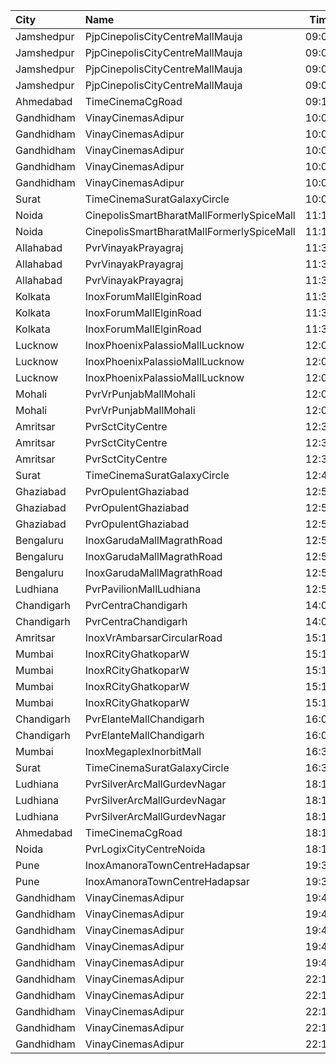 | City       | Name                                      |  Time | Type            |  Price | Capacity | Booked |
| :--------- | :---------------------------------------- | ----: | :-------------- | -----: | -------: | -----: |
| Jamshedpur | PjpCinepolisCityCentreMallMauja           | 09:00 | Normal          |   150₹ |       12 |      0 |
| Jamshedpur | PjpCinepolisCityCentreMallMauja           | 09:00 | Executive       |   150₹ |       28 |      0 |
| Jamshedpur | PjpCinepolisCityCentreMallMauja           | 09:00 | Premium         |   150₹ |       32 |      0 |
| Jamshedpur | PjpCinepolisCityCentreMallMauja           | 09:00 | Vip             |   400₹ |        6 |      0 |
| Ahmedabad  | TimeCinemaCgRoad                          | 09:15 | Infinity1000    | 1,000₹ |       12 |      0 |
| Gandhidham | VinayCinemasAdipur                        | 10:00 | Diamond         |    99₹ |      115 |      0 |
| Gandhidham | VinayCinemasAdipur                        | 10:00 | Gold            |    79₹ |      111 |      0 |
| Gandhidham | VinayCinemasAdipur                        | 10:00 | Platinum        |    99₹ |       56 |      0 |
| Gandhidham | VinayCinemasAdipur                        | 10:00 | Silver          |    79₹ |       54 |      0 |
| Gandhidham | VinayCinemasAdipur                        | 10:00 | Vip             |   199₹ |       18 |      0 |
| Surat      | TimeCinemaSuratGalaxyCircle               | 10:00 | Sofa180         |   180₹ |       34 |      0 |
| Noida      | CinepolisSmartBharatMallFormerlySpiceMall | 11:15 | Premium         |   112₹ |       44 |      0 |
| Noida      | CinepolisSmartBharatMallFormerlySpiceMall | 11:15 | Classic         |   112₹ |       85 |      0 |
| Allahabad  | PvrVinayakPrayagraj                       | 11:30 | Classic         |   112₹ |       60 |      2 |
| Allahabad  | PvrVinayakPrayagraj                       | 11:30 | Prime           |   140₹ |       45 |      8 |
| Allahabad  | PvrVinayakPrayagraj                       | 11:30 | Recliner        |   250₹ |        6 |      2 |
| Kolkata    | InoxForumMallElginRoad                    | 11:35 | DressCircle     |   140₹ |       54 |      0 |
| Kolkata    | InoxForumMallElginRoad                    | 11:35 | Galleria        |   140₹ |       18 |      0 |
| Kolkata    | InoxForumMallElginRoad                    | 11:35 | Royal           |   140₹ |       14 |      0 |
| Lucknow    | InoxPhoenixPalassioMallLucknow            | 12:00 | Club            |   130₹ |       24 |      0 |
| Lucknow    | InoxPhoenixPalassioMallLucknow            | 12:00 | Executive       |   130₹ |       10 |      0 |
| Lucknow    | InoxPhoenixPalassioMallLucknow            | 12:00 | Royale          |   150₹ |       27 |      0 |
| Mohali     | PvrVrPunjabMallMohali                     | 12:00 | Classic         |   180₹ |       42 |      0 |
| Mohali     | PvrVrPunjabMallMohali                     | 12:00 | Prime           |   210₹ |       73 |      2 |
| Amritsar   | PvrSctCityCentre                          | 12:30 | Classic         |   160₹ |       45 |      0 |
| Amritsar   | PvrSctCityCentre                          | 12:30 | Prime           |   170₹ |       30 |      0 |
| Amritsar   | PvrSctCityCentre                          | 12:30 | Recliner        |   330₹ |       12 |      0 |
| Surat      | TimeCinemaSuratGalaxyCircle               | 12:45 | Sofa220         |   220₹ |       34 |      0 |
| Ghaziabad  | PvrOpulentGhaziabad                       | 12:50 | Recliner        |   300₹ |       11 |      5 |
| Ghaziabad  | PvrOpulentGhaziabad                       | 12:50 | Prime           |   150₹ |      108 |     61 |
| Ghaziabad  | PvrOpulentGhaziabad                       | 12:50 | Classic         |   112₹ |      112 |     56 |
| Bengaluru  | InoxGarudaMallMagrathRoad                 | 12:55 | Club            |   140₹ |       31 |      0 |
| Bengaluru  | InoxGarudaMallMagrathRoad                 | 12:55 | Executive       |   130₹ |       39 |      0 |
| Bengaluru  | InoxGarudaMallMagrathRoad                 | 12:55 | RoyaleRecliners |   220₹ |        4 |      0 |
| Ludhiana   | PvrPavilionMallLudhiana                   | 12:55 | Classic         |   170₹ |       40 |      6 |
| Chandigarh | PvrCentraChandigarh                       | 14:00 | Prime           |   138₹ |      180 |     93 |
| Chandigarh | PvrCentraChandigarh                       | 14:00 | Classic         |   109₹ |      126 |     65 |
| Amritsar   | InoxVrAmbarsarCircularRoad                | 15:15 | Normal          |   150₹ |       78 |      0 |
| Mumbai     | InoxRCityGhatkoparW                       | 15:15 | Club            |   160₹ |       32 |      0 |
| Mumbai     | InoxRCityGhatkoparW                       | 15:15 | Executive       |   140₹ |       18 |      0 |
| Mumbai     | InoxRCityGhatkoparW                       | 15:15 | RoyalRecliner   |   280₹ |        4 |      0 |
| Mumbai     | InoxRCityGhatkoparW                       | 15:15 | Royal           |   170₹ |       18 |      0 |
| Chandigarh | PvrElanteMallChandigarh                   | 16:05 | Classic         |   165₹ |       70 |      2 |
| Chandigarh | PvrElanteMallChandigarh                   | 16:05 | Recliner        |   507₹ |       13 |      4 |
| Mumbai     | InoxMegaplexInorbitMall                   | 16:30 | Kiddles         |   150₹ |       20 |      0 |
| Surat      | TimeCinemaSuratGalaxyCircle               | 16:30 | Infinity350     |   350₹ |       22 |      0 |
| Ludhiana   | PvrSilverArcMallGurdevNagar               | 18:15 | Recliner        |   370₹ |       16 |      0 |
| Ludhiana   | PvrSilverArcMallGurdevNagar               | 18:15 | Prime           |   250₹ |        8 |      0 |
| Ludhiana   | PvrSilverArcMallGurdevNagar               | 18:15 | Classic         |   190₹ |       54 |      6 |
| Ahmedabad  | TimeCinemaCgRoad                          | 18:15 | Standard260     |   260₹ |      108 |      8 |
| Noida      | PvrLogixCityCentreNoida                   | 18:15 | Classic         |   250₹ |       45 |      5 |
| Pune       | InoxAmanoraTownCentreHadapsar             | 19:35 | Club            |   112₹ |       47 |      0 |
| Pune       | InoxAmanoraTownCentreHadapsar             | 19:35 | Executive       |   112₹ |       10 |      0 |
| Gandhidham | VinayCinemasAdipur                        | 19:45 | Diamond         |    99₹ |       35 |      0 |
| Gandhidham | VinayCinemasAdipur                        | 19:45 | Gold            |    79₹ |       42 |      0 |
| Gandhidham | VinayCinemasAdipur                        | 19:45 | Platinum        |    99₹ |       23 |      0 |
| Gandhidham | VinayCinemasAdipur                        | 19:45 | Silver          |    79₹ |       42 |      0 |
| Gandhidham | VinayCinemasAdipur                        | 19:45 | Vip             |   199₹ |        8 |      0 |
| Gandhidham | VinayCinemasAdipur                        | 22:15 | Diamond         |   150₹ |       35 |      0 |
| Gandhidham | VinayCinemasAdipur                        | 22:15 | Gold            |   130₹ |       42 |      0 |
| Gandhidham | VinayCinemasAdipur                        | 22:15 | Platinum        |   170₹ |       23 |      0 |
| Gandhidham | VinayCinemasAdipur                        | 22:15 | Silver          |   130₹ |       42 |      0 |
| Gandhidham | VinayCinemasAdipur                        | 22:15 | Vip             |   300₹ |        8 |      0 |